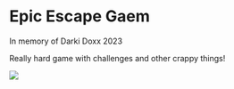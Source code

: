 # Epic Escape Gaem
In memory of Darki Doxx 2023

Really hard game with challenges and other crappy things!

![](hd.png)
